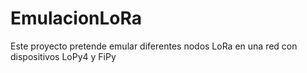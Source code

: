 # EmulacionLoRa
 Este proyecto pretende emular diferentes nodos LoRa en una red con dispositivos LoPy4 y FiPy
